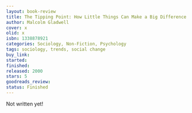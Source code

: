 ```yaml
---
layout: book-review
title: The Tipping Point: How Little Things Can Make a Big Difference
author: Malcolm Gladwell
cover: x
olid: x
isbn: 1338878921
categories: Sociology, Non-Fiction, Psychology
tags: sociology, trends, social change
buy_link:
started:
finished:
released: 2000
stars: 5
goodreads_review:
status: Finished
---
```


Not written yet!
